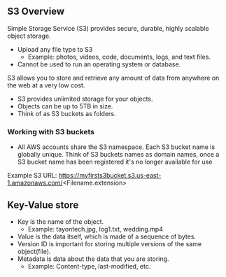 ## S3 Overview
Simple Storage Service (S3) provides secure, durable, highly scalable object storage.
- Upload any file type to S3
  - Example: photos, videos, code, documents, logs, and text files.
- Cannot be used to run an operating system or database.

S3 allows you to store and retrieve any amount of data from anywhere on the web at a very low cost.
  - S3 provides unlimited storage for your objects.
  - Objects can be up to 5TB in size.
  - Think of as S3 buckets as folders.

  ### Working with S3 buckets
  - All AWS accounts share the S3 namespace. Each S3 bucket name is globally unique. Think of S3 buckets names as domain names, once a S3 bucket name has been registered it's no longer available for use

  Example S3 URL:
  https://myfirsts3bucket.s3.us-east-1.amazonaws.com/<Filename.extension>

## Key-Value store
- Key is the name of the object.
  - Example: tayontech.jpg, log1.txt, wedding.mp4
- Value is the data itself, which is made of a sequence of bytes.
- Version ID is important for storing multiple versions of the same object(file).
- Metadata is data about the data that you are storing.
  - Example: Content-type, last-modified, etc.
